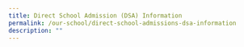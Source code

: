 ```yaml
---
title: Direct School Admission (DSA) Information
permalink: /our-school/direct-school-admissions-dsa-information
description: ""
---
```

